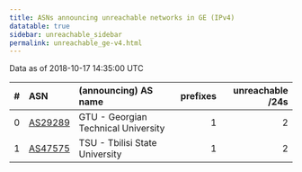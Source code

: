 ```yaml
---
title: ASNs announcing unreachable networks in GE (IPv4)
datatable: true
sidebar: unreachable_sidebar
permalink: unreachable_ge-v4.html
---
```


Data as of 2018-10-17 14:35:00 UTC


<div class="datatable-begin"></div>

|   # | ASN                                    | (announcing) AS name                |   prefixes |   unreachable /24s |
|----:|:---------------------------------------|:------------------------------------|-----------:|-------------------:|
|   0 | [AS29289](unreachable_AS29289-v4.html) | GTU - Georgian Technical University |          1 |                  2 |
|   1 | [AS47575](unreachable_AS47575-v4.html) | TSU - Tbilisi State University      |          1 |                  2 |

<div class="datatable-end"></div>